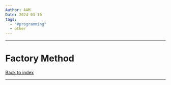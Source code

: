 ```yaml
---
Author: AAM
Date: 2024-03-16
tags:
  - "#programming"
  - other
---
```

---
# Factory Method

[Back to index](../PATTERNS.md)

---

